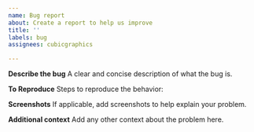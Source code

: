 ```yaml
---
name: Bug report
about: Create a report to help us improve
title: ''
labels: bug
assignees: cubicgraphics

---
```


**Describe the bug**
A clear and concise description of what the bug is.

**To Reproduce**
Steps to reproduce the behavior:


**Screenshots**
If applicable, add screenshots to help explain your problem.



**Additional context**
Add any other context about the problem here.
